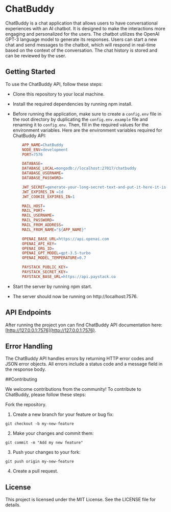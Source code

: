 ﻿# ChatBuddy

ChatBuddy is a chat application that allows users to have conversational experiences with an AI chatbot. It is designed to make the interactions more engaging and personalized for the users. The chatbot utilizes the OpenAI GPT-3 language model to generate its responses. Users can start a new chat and send messages to the chatbot, which will respond in real-time based on the context of the conversation. The chat history is stored and can be reviewed by the user.

## Getting Started

To use the ChatBuddy API, follow these steps:

- Clone this repository to your local machine.
- Install the required dependencies by running npm install.
- Before running the application, make sure to create a `config.env` file in the root directory by duplicating the `config.env.example` file and renaming it to `config.env`. Then, fill in the required values for the environment variables.
  Here are the environment variables required for ChatBuddy API:

  ```makefile
      APP_NAME=ChatBuddy
      NODE_ENV=development
      PORT=7576

      DATABASE=
      DATABASE_LOCAL=mongodb://localhost:27017/chatbuddy
      DATABASE_USERNAME=
      DATABASE_PASSWORD=

      JWT_SECRET=generate-your-long-secret-text-and-put-it-here-it-is-required
      JWT_EXPIRES_IN =1d
      JWT_COOKIE_EXPIRES_IN=1

      MAIL_HOST=
      MAIL_PORT=
      MAIL_USERNAME=
      MAIL_PASSWORD=
      MAIL_FROM_ADDRESS=
      MAIL_FROM_NAME="${APP_NAME}"

      OPENAI_BASE_URL=https://api.openai.com
      OPENAI_API_KEY=
      OPENAI_ORG_ID=
      OPENAI_GPT_MODEL=gpt-3.5-turbo
      OPENAI_MODEL_TEMPERATURE=0.7

      PAYSTACK_PUBLIC_KEY=
      PAYSTACK_SECRET_KEY=
      PAYSTACK_BASE_URL=https://api.paystack.co
  ```

- Start the server by running npm start.
- The server should now be running on http://localhost:7576.

## API Endpoints

After running the project yon can find ChatBuddy API documentation here: [http://127.0.0.1:7576](http://127.0.0.1:7576).

## Error Handling

The ChatBuddy API handles errors by returning HTTP error codes and JSON error objects. All errors include a status code and a message field in the response body.

##Contributing

We welcome contributions from the community! To contribute to ChatBuddy, please follow these steps:

Fork the repository.

1. Create a new branch for your feature or bug fix:

```
git checkout -b my-new-feature
```

2. Make your changes and commit them:

```
git commit -m "Add my new feature"
```

3. Push your changes to your fork:

```
git push origin my-new-feature
```

4. Create a pull request.

## License

This project is licensed under the MIT License. See the LICENSE file for details.
